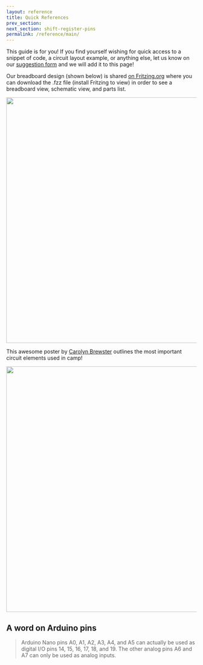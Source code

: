 ```yaml
---
layout: reference
title: Quick References
prev_section: 
next_section: shift-register-pins
permalink: /reference/main/
---
```


This guide is for you! If you find yourself wishing for quick access to a snippet of code, a circuit layout example, or anything else, let us know on our <a href="https://docs.google.com/forms/d/1CZS4cuOhvA9gaFyjlWKAAf6xRf0unapmy681tcqHq-M/viewform?usp=send_form" target="_blank">suggestion form</a> and we will add it to this page! 

Our breadboard design (shown below) is shared [on Fritzing.org](http://fritzing.org/projects/spice-engineering-camp-breadboard) where you can download the .fzz file (install Fritzing to view) in order to see a breadboard view, schematic view, and parts list.

<img src="{{site.baseurl}}/img//Users/ayocom/Documents/outreach/spice-pinball/img/spice_breadboard.png" style="width: 650px"/>


This awesome poster by <a href="cbrewste@uoregon.edu">Carolyn Brewster</a> outlines the most important circuit elements used in camp!

<img src="{{site.baseurl}}/img/SPICE-poster.png" style="width: 650px"/>

<!-- <img src="{{ site.baseurl }}/img/d-motor-control.png" style="width: 500px"/> -->

## A word on Arduino pins

> Arduino Nano pins A0, A1, A2, A3, A4, and A5 can actually be used as digital
I/O pins 14, 15, 16, 17, 18, and 19. The other analog pins A6 and A7 can only be used as analog inputs.



<!-- 
Missing documentation for piezo peak detector PCB. Here is the etch design:
/img/pcb_etch_piezo_peak_flipped.pdf 

Cody Jarrett has the rest still.

Also missing: diagrams (via Fritzing) for:

- IR setup
- FSR resistor
- Speaker amp
- Piezo peak detector
- Multinumber display (old)

Also want:

- Robust pinball template with Fritzing breadboard
- Link to this project on my LinkedIn
-->